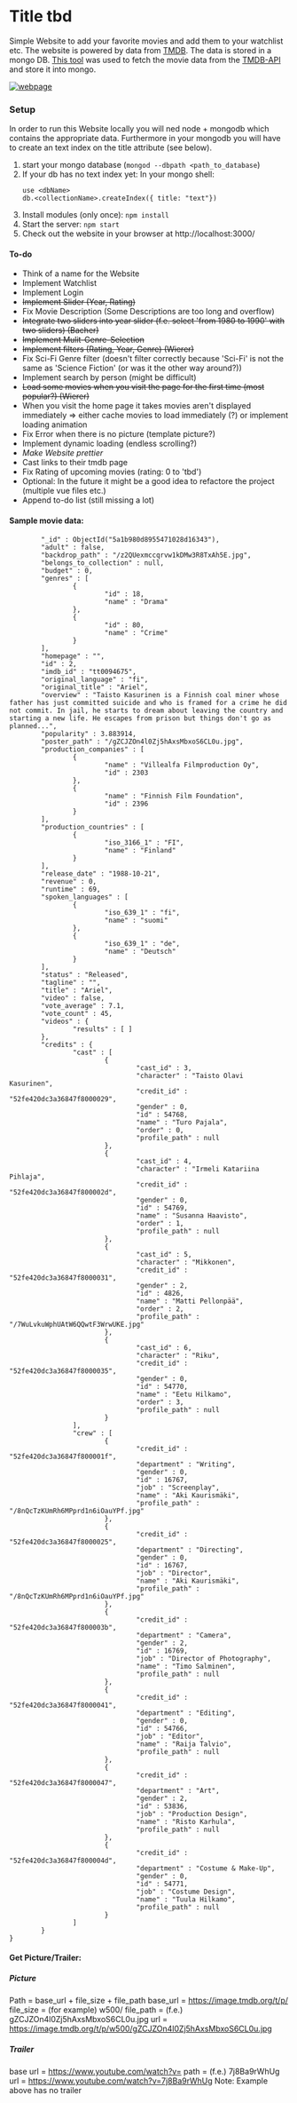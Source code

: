 # Title tbd

Simple Website to add your favorite movies and add them to your watchlist etc. The website is powered by data from [TMDB](https://www.themoviedb.org/?language=de). The data is stored in a mongo DB. [This tool](https://github.com/ll9/tmdb2mongo/tree/master) was used to fetch the movie data from the [TMDB-API](https://www.themoviedb.org/documentation/api?language=de) and store it into mongo.

[![webpage](docs/assets/example-webpage.PNG)](docs/assets/webpage-demonstration.mp4)

### Setup
In order to run this Website locally you will ned node + mongodb which contains the appropriate data. Furthermore in your mongodb you will have to create an text index on the title attribute (see below).
1. start your mongo database (`mongod --dbpath <path_to_database`)
2. If your db has no text index yet: In your mongo shell: 
    ```
    use <dbName>
    db.<collectionName>.createIndex({ title: "text"})
    ```
3. Install modules (only once): `npm install`
4. Start the server: `npm start`
5. Check out the website in your browser at http://localhost:3000/

#### To-do
- Think of a name for the Website
- Implement Watchlist
- Implement Login
- ~~Implement Slider (Year, Rating)~~
- Fix Movie Description (Some Descriptions are too long and overflow)
- ~~Integrate two sliders into year slider (f.e. select 'from 1980 to 1990' with two sliders) (Bacher)~~
- ~~Implement Mulit-Genre-Selection~~
- ~~Implement filters (Rating, Year, Genre) (Wierer)~~
- Fix Sci-Fi Genre filter (doesn't filter correctly because 'Sci-Fi' is not the same as 'Science Fiction' (or was it the other way around?))
- Implement search by person (might be difficult)
- ~~Load some movies when you visit the page for the first time (most popular?) (Wierer)~~
- When you visit the home page it takes movies aren't displayed immediately => either cache movies to load immediately (?) or implement loading animation
- Fix Error when there is no picture (template picture?)
- Implement dynamic loading (endless scrolling?)
- *Make Website prettier*
- Cast links to their tmdb page
- Fix Rating of upcoming movies (rating: 0 to 'tbd')
- Optional: In the future it might be a good idea to refactore the project (multiple vue files etc.)
- Append to-do list (still missing a lot)


#### Sample movie data:
```{
        "_id" : ObjectId("5a1b980d8955471028d16343"),
        "adult" : false,
        "backdrop_path" : "/z2QUexmccqrvw1kDMw3R8TxAh5E.jpg",
        "belongs_to_collection" : null,
        "budget" : 0,
        "genres" : [
                {
                        "id" : 18,
                        "name" : "Drama"
                },
                {
                        "id" : 80,
                        "name" : "Crime"
                }
        ],
        "homepage" : "",
        "id" : 2,
        "imdb_id" : "tt0094675",
        "original_language" : "fi",
        "original_title" : "Ariel",
        "overview" : "Taisto Kasurinen is a Finnish coal miner whose father has just committed suicide and who is framed for a crime he did not commit. In jail, he starts to dream about leaving the country and starting a new life. He escapes from prison but things don't go as planned...",
        "popularity" : 3.883914,
        "poster_path" : "/gZCJZOn4l0Zj5hAxsMbxoS6CL0u.jpg",
        "production_companies" : [
                {
                        "name" : "Villealfa Filmproduction Oy",
                        "id" : 2303
                },
                {
                        "name" : "Finnish Film Foundation",
                        "id" : 2396
                }
        ],
        "production_countries" : [
                {
                        "iso_3166_1" : "FI",
                        "name" : "Finland"
                }
        ],
        "release_date" : "1988-10-21",
        "revenue" : 0,
        "runtime" : 69,
        "spoken_languages" : [
                {
                        "iso_639_1" : "fi",
                        "name" : "suomi"
                },
                {
                        "iso_639_1" : "de",
                        "name" : "Deutsch"
                }
        ],
        "status" : "Released",
        "tagline" : "",
        "title" : "Ariel",
        "video" : false,
        "vote_average" : 7.1,
        "vote_count" : 45,
        "videos" : {
                "results" : [ ]
        },
        "credits" : {
                "cast" : [
                        {
                                "cast_id" : 3,
                                "character" : "Taisto Olavi Kasurinen",
                                "credit_id" : "52fe420dc3a36847f8000029",
                                "gender" : 0,
                                "id" : 54768,
                                "name" : "Turo Pajala",
                                "order" : 0,
                                "profile_path" : null
                        },
                        {
                                "cast_id" : 4,
                                "character" : "Irmeli Katariina Pihlaja",
                                "credit_id" : "52fe420dc3a36847f800002d",
                                "gender" : 0,
                                "id" : 54769,
                                "name" : "Susanna Haavisto",
                                "order" : 1,
                                "profile_path" : null
                        },
                        {
                                "cast_id" : 5,
                                "character" : "Mikkonen",
                                "credit_id" : "52fe420dc3a36847f8000031",
                                "gender" : 2,
                                "id" : 4826,
                                "name" : "Matti Pellonpää",
                                "order" : 2,
                                "profile_path" : "/7WuLvkuWphUAtW6QQwtF3WrwUKE.jpg"
                        },
                        {
                                "cast_id" : 6,
                                "character" : "Riku",
                                "credit_id" : "52fe420dc3a36847f8000035",
                                "gender" : 0,
                                "id" : 54770,
                                "name" : "Eetu Hilkamo",
                                "order" : 3,
                                "profile_path" : null
                        }
                ],
                "crew" : [
                        {
                                "credit_id" : "52fe420dc3a36847f800001f",
                                "department" : "Writing",
                                "gender" : 0,
                                "id" : 16767,
                                "job" : "Screenplay",
                                "name" : "Aki Kaurismäki",
                                "profile_path" : "/8nQcTzKUmRh6MPprd1n6iOauYPf.jpg"
                        },
                        {
                                "credit_id" : "52fe420dc3a36847f8000025",
                                "department" : "Directing",
                                "gender" : 0,
                                "id" : 16767,
                                "job" : "Director",
                                "name" : "Aki Kaurismäki",
                                "profile_path" : "/8nQcTzKUmRh6MPprd1n6iOauYPf.jpg"
                        },
                        {
                                "credit_id" : "52fe420dc3a36847f800003b",
                                "department" : "Camera",
                                "gender" : 2,
                                "id" : 16769,
                                "job" : "Director of Photography",
                                "name" : "Timo Salminen",
                                "profile_path" : null
                        },
                        {
                                "credit_id" : "52fe420dc3a36847f8000041",
                                "department" : "Editing",
                                "gender" : 0,
                                "id" : 54766,
                                "job" : "Editor",
                                "name" : "Raija Talvio",
                                "profile_path" : null
                        },
                        {
                                "credit_id" : "52fe420dc3a36847f8000047",
                                "department" : "Art",
                                "gender" : 2,
                                "id" : 53836,
                                "job" : "Production Design",
                                "name" : "Risto Karhula",
                                "profile_path" : null
                        },
                        {
                                "credit_id" : "52fe420dc3a36847f800004d",
                                "department" : "Costume & Make-Up",
                                "gender" : 0,
                                "id" : 54771,
                                "job" : "Costume Design",
                                "name" : "Tuula Hilkamo",
                                "profile_path" : null
                        }
                ]
        }
}
```

#### Get Picture/Trailer:
##### Picture
Path = base_url +  file_size + file_path
base_url = https://image.tmdb.org/t/p/
file_size = (for example) w500/ 
file_path = (f.e.) gZCJZOn4l0Zj5hAxsMbxoS6CL0u.jpg
url = https://image.tmdb.org/t/p/w500/gZCJZOn4l0Zj5hAxsMbxoS6CL0u.jpg

##### Trailer
base url = https://www.youtube.com/watch?v=
path = (f.e.) 7j8Ba9rWhUg 
url = https://www.youtube.com/watch?v=7j8Ba9rWhUg
Note: Example above has no trailer 


